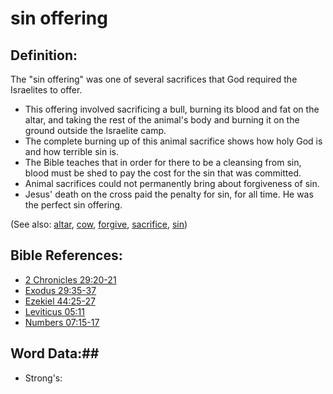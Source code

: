 # sin offering #

## Definition: ##

The "sin offering" was one of several sacrifices that God required the Israelites to offer.

* This offering involved sacrificing a bull, burning its blood and fat on the altar, and taking the rest of the animal's body and burning it on the ground outside the Israelite camp.
* The complete burning up of this animal sacrifice shows how holy God is and how terrible sin is.
* The Bible teaches that in order for there to be a cleansing from sin, blood must be shed to pay the cost for the sin that was committed.
* Animal sacrifices could not permanently bring about forgiveness of sin.
* Jesus' death on the cross paid the penalty for sin, for all time. He was the perfect sin offering.

(See also: [altar](../other/altar.md), [cow](../other/cow.md), [forgive](../kt/forgive.md), [sacrifice](../other/sacrifice.md), [sin](../kt/sin.md))

## Bible References: ##

* [2 Chronicles 29:20-21](rc://en/tn/help/2ch/29/20)
* [Exodus 29:35-37](rc://en/tn/help/exo/29/35)
* [Ezekiel 44:25-27](rc://en/tn/help/ezk/44/25)
* [Leviticus 05:11](rc://en/tn/help/lev/05/11)
* [Numbers 07:15-17](rc://en/tn/help/num/07/15)

## Word Data:##

* Strong's: 

